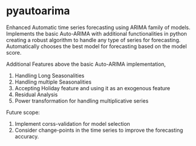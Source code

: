 # pyautoarima
Enhanced Automatic time series forecasting using ARIMA family of models. 
Implements the basic Auto-ARIMA with additional functionalities in python creating a robust algorithm to handle any type of series for forecasting. 
Automatically chooses the best model for forecasting based on the model score.

Additional Features above the basic Auto-ARIMA implementation,
1. Handling Long Seasonalities
2. Handling multiple Seasonalities
3. Accepting Holiday feature and using it as an exogenous feature
4. Residual Analysis
5. Power transformation for handling multiplicative series

Future scope:
1. Implement corss-validation for model selection
2. Consider change-points in the time series to improve the forecasting accuracy.
